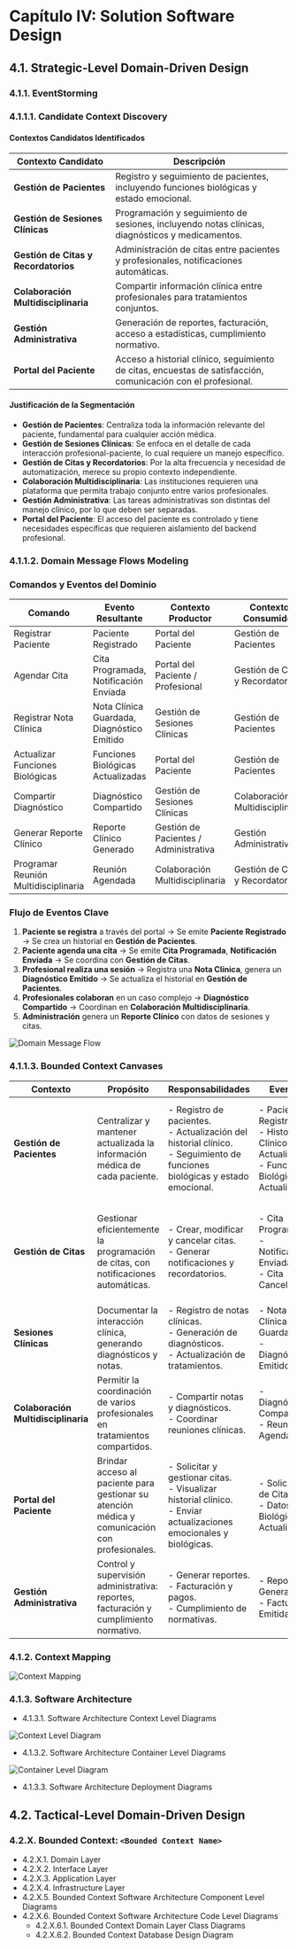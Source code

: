 # Capítulo IV: Solution Software Design

## 4.1. Strategic-Level Domain-Driven Design
### 4.1.1. EventStorming
### 4.1.1.1. Candidate Context Discovery

#### Contextos Candidatos Identificados

| **Contexto Candidato**              | **Descripción**                                                                                      |
|-------------------------------------|------------------------------------------------------------------------------------------------------|
| **Gestión de Pacientes**            | Registro y seguimiento de pacientes, incluyendo funciones biológicas y estado emocional.             |
| **Gestión de Sesiones Clínicas**    | Programación y seguimiento de sesiones, incluyendo notas clínicas, diagnósticos y medicamentos.      |
| **Gestión de Citas y Recordatorios**| Administración de citas entre pacientes y profesionales, notificaciones automáticas.                 |
| **Colaboración Multidisciplinaria** | Compartir información clínica entre profesionales para tratamientos conjuntos.                       |
| **Gestión Administrativa**          | Generación de reportes, facturación, acceso a estadísticas, cumplimiento normativo.                  |
| **Portal del Paciente**             | Acceso a historial clínico, seguimiento de citas, encuestas de satisfacción, comunicación con el profesional. |

#### Justificación de la Segmentación

- **Gestión de Pacientes**: Centraliza toda la información relevante del paciente, fundamental para cualquier acción médica.
- **Gestión de Sesiones Clínicas**: Se enfoca en el detalle de cada interacción profesional-paciente, lo cual requiere un manejo específico.
- **Gestión de Citas y Recordatorios**: Por la alta frecuencia y necesidad de automatización, merece su propio contexto independiente.
- **Colaboración Multidisciplinaria**: Las instituciones requieren una plataforma que permita trabajo conjunto entre varios profesionales.
- **Gestión Administrativa**: Las tareas administrativas son distintas del manejo clínico, por lo que deben ser separadas.
- **Portal del Paciente**: El acceso del paciente es controlado y tiene necesidades específicas que requieren aislamiento del backend profesional.


### 4.1.1.2. Domain Message Flows Modeling

### Comandos y Eventos del Dominio

| **Comando**                          | **Evento Resultante**                             | **Contexto Productor**            | **Contexto Consumidor**                |
|--------------------------------------|---------------------------------------------------|-----------------------------------|----------------------------------------|
| Registrar Paciente                   | Paciente Registrado                               | Portal del Paciente                | Gestión de Pacientes                   |
| Agendar Cita                         | Cita Programada, Notificación Enviada             | Portal del Paciente / Profesional  | Gestión de Citas y Recordatorios       |
| Registrar Nota Clínica               | Nota Clínica Guardada, Diagnóstico Emitido        | Gestión de Sesiones Clínicas       | Gestión de Pacientes                   |
| Actualizar Funciones Biológicas      | Funciones Biológicas Actualizadas                 | Portal del Paciente                | Gestión de Pacientes                   |
| Compartir Diagnóstico                | Diagnóstico Compartido                           | Gestión de Sesiones Clínicas       | Colaboración Multidisciplinaria        |
| Generar Reporte Clínico              | Reporte Clínico Generado                         | Gestión de Pacientes / Administrativa | Gestión Administrativa              |
| Programar Reunión Multidisciplinaria | Reunión Agendada                                 | Colaboración Multidisciplinaria    | Gestión de Citas y Recordatorios       |

### Flujo de Eventos Clave

1. **Paciente se registra** a través del portal → Se emite **Paciente Registrado** → Se crea un historial en **Gestión de Pacientes**.
2. **Paciente agenda una cita** → Se emite **Cita Programada**, **Notificación Enviada** → Se coordina con **Gestión de Citas**.
3. **Profesional realiza una sesión** → Registra una **Nota Clínica**, genera un **Diagnóstico Emitido** → Se actualiza el historial en **Gestión de Pacientes**.
4. **Profesionales colaboran** en un caso complejo → **Diagnóstico Compartido** → Coordinan en **Colaboración Multidisciplinaria**.
5. **Administración** genera un **Reporte Clínico** con datos de sesiones y citas.

![Domain Message Flow](./img/chapter-4/DMFL.png)


### 4.1.1.3. Bounded Context Canvases

| **Contexto**                  | **Propósito**                                                                                         | **Responsabilidades**                                                                                                                                     | **Eventos**                                                                                     | **Interfaces**                                                                                         | **Relaciones**                                                                                                      |
|-------------------------------|--------------------------------------------------------------------------------------------------------|-----------------------------------------------------------------------------------------------------------------------------------------------------------|--------------------------------------------------------------------------------------------------|-------------------------------------------------------------------------------------------------------|---------------------------------------------------------------------------------------------------------------------|
| **Gestión de Pacientes**      | Centralizar y mantener actualizada la información médica de cada paciente.                            | - Registro de pacientes.<br> - Actualización del historial clínico.<br> - Seguimiento de funciones biológicas y estado emocional.                          | - Paciente Registrado.<br> - Historial Clínico Actualizado.<br> - Funciones Biológicas Actualizadas. | - API REST `/pacientes`.<br> - Integración con Portal del Paciente.                                                 | Supplier de Sesiones Clínicas.<br> Customer de Portal del Paciente.<br> Partnership con Gestión Administrativa.     |
| **Gestión de Citas**          | Gestionar eficientemente la programación de citas, con notificaciones automáticas.                     | - Crear, modificar y cancelar citas.<br> - Generar notificaciones y recordatorios.                                                                         | - Cita Programada.<br> - Notificación Enviada.<br> - Cita Cancelada.                           | - API REST `/citas`.<br> - Calendario para profesionales y pacientes.                                               | Customer de Portal del Paciente.<br> Partnership con Colaboración Multidisciplinaria.<br> Supplier de Gestión Administrativa. |
| **Sesiones Clínicas**         | Documentar la interacción clínica, generando diagnósticos y notas.                                     | - Registro de notas clínicas.<br> - Generación de diagnósticos.<br> - Actualización de tratamientos.                                                       | - Nota Clínica Guardada.<br> - Diagnóstico Emitido.                                             | - API REST `/sesiones`.<br> - Acceso al historial clínico.                                                          | Supplier de Gestión de Pacientes.<br> Partnership con Colaboración Multidisciplinaria.                             |
| **Colaboración Multidisciplinaria** | Permitir la coordinación de varios profesionales en tratamientos compartidos.                      | - Compartir notas y diagnósticos.<br> - Coordinar reuniones clínicas.                                                                                      | - Diagnóstico Compartido.<br> - Reunión Agendada.                                               | - API REST `/colaboracion`.<br> - Herramienta colaborativa interna.                                                 | Partnership con Sesiones Clínicas.<br> Customer de Gestión de Citas.                                                |
| **Portal del Paciente**       | Brindar acceso al paciente para gestionar su atención médica y comunicación con profesionales.         | - Solicitar y gestionar citas.<br> - Visualizar historial clínico.<br> - Enviar actualizaciones emocionales y biológicas.                                 | - Solicitud de Cita.<br> - Datos Biológicos Actualizados.                                        | - Web/App.<br> - API REST `/portal-paciente`.                                                                      | Customer de Gestión de Pacientes.<br> Customer de Gestión de Citas.                                                 |
| **Gestión Administrativa**    | Control y supervisión administrativa: reportes, facturación y cumplimiento normativo.                  | - Generar reportes.<br> - Facturación y pagos.<br> - Cumplimiento de normativas.                                                                           | - Reporte Generado.<br> - Factura Emitida.                                                       | - API REST `/admin`.<br> - Dashboard Administrativo.                                                                | Partnership con todos los contextos.                                                                                |

### 4.1.2. Context Mapping

![Context Mapping](./img/chapter-4/context-mapping.png)

### 4.1.3. Software Architecture
- 4.1.3.1. Software Architecture Context Level Diagrams

![Context Level Diagram](./img/chapter-4/ContextDiagram.png)

- 4.1.3.2. Software Architecture Container Level Diagrams

![Container Level Diagram](./img/chapter-4/ContainerDiagram.png)

- 4.1.3.3. Software Architecture Deployment Diagrams

## 4.2. Tactical-Level Domain-Driven Design
### 4.2.X. Bounded Context: `<Bounded Context Name>`
- 4.2.X.1. Domain Layer
- 4.2.X.2. Interface Layer
- 4.2.X.3. Application Layer
- 4.2.X.4. Infrastructure Layer
- 4.2.X.5. Bounded Context Software Architecture Component Level Diagrams
- 4.2.X.6. Bounded Context Software Architecture Code Level Diagrams
  - 4.2.X.6.1. Bounded Context Domain Layer Class Diagrams
  - 4.2.X.6.2. Bounded Context Database Design Diagram
